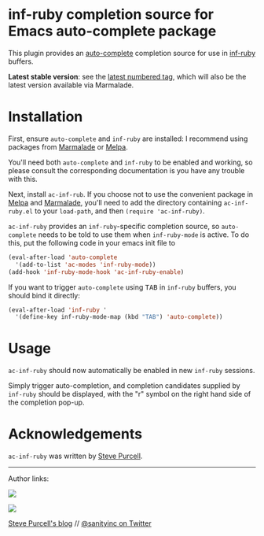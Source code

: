 inf-ruby completion source for Emacs auto-complete package
==========================================================

This plugin provides an [auto-complete](http://cx4a.org/software/auto-complete/)
completion source for use in [inf-ruby](https://github.com/nonsequitur/inf-ruby) buffers.

**Latest stable version**: see the [latest numbered tag](https://github.com/purcell/ac-inf-ruby/tags), which
will also be the latest version available via Marmalade.

Installation
=============

First, ensure `auto-complete` and `inf-ruby` are installed: I recommend
using packages from [Marmalade][marmalade] or [Melpa][melpa].

You'll need both `auto-complete` and `inf-ruby` to be enabled and
working, so please consult the corresponding documentation is you have
any trouble with this.

Next, install `ac-inf-rub`. If you choose not to use the convenient
package in [Melpa][melpa] and [Marmalade][marmalade], you'll need to
add the directory containing `ac-inf-ruby.el` to your `load-path`, and
then `(require 'ac-inf-ruby)`.

`ac-inf-ruby` provides an `inf-ruby`-specific completion source,
so `auto-complete` needs to be told to use them when `inf-ruby-mode` is
active. To do this, put the following code in your emacs init file to

```el
(eval-after-load 'auto-complete
  '(add-to-list 'ac-modes 'inf-ruby-mode))
(add-hook 'inf-ruby-mode-hook 'ac-inf-ruby-enable)
```

If you want to trigger `auto-complete` using <kbd>TAB</kbd> in `inf-ruby` buffers, you
should bind it directly:

```el
(eval-after-load 'inf-ruby '
  '(define-key inf-ruby-mode-map (kbd "TAB") 'auto-complete))
```

Usage
=====

`ac-inf-ruby` should now automatically be enabled in new `inf-ruby` sessions.

Simply trigger auto-completion, and completion candidates supplied by
`inf-ruby` should be displayed, with the "r" symbol on the right hand side of the
completion pop-up.

[marmalade]: http://marmalade-repo.org
[melpa]: http://melpa.milkbox.net

Acknowledgements
================

`ac-inf-ruby` was written by [Steve Purcell](https://github.com/purcell).

<hr>

Author links:

[![](http://api.coderwall.com/purcell/endorsecount.png)](http://coderwall.com/purcell)

[![](http://www.linkedin.com/img/webpromo/btn_liprofile_blue_80x15.png)](http://uk.linkedin.com/in/stevepurcell)

[Steve Purcell's blog](http://www.sanityinc.com/) // [@sanityinc on Twitter](https://twitter.com/sanityinc)
